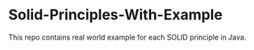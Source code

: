 # Solid-Principles-With-Example

This repo contains real world example for each SOLID principle in Java.
